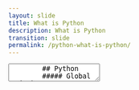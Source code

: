 ```yaml
---
layout: slide
title: What is Python
description: What is Python
transition: slide
permalink: /python-what-is-python/
---
```

<section data-markdown>
    <textarea data-template>
        ## Python
        ##### Global Code | 2023
        
        ![Python](...../assets/img/python-360x361.png)
        
        ---
        
        ## What is Python?
        * A programming language!
        * Built-in data types
        * Control flow
        * Modules
        * Loads of open-source (free!) code you can use
        <!--Does this work?-->
   </textarea>
</section>
